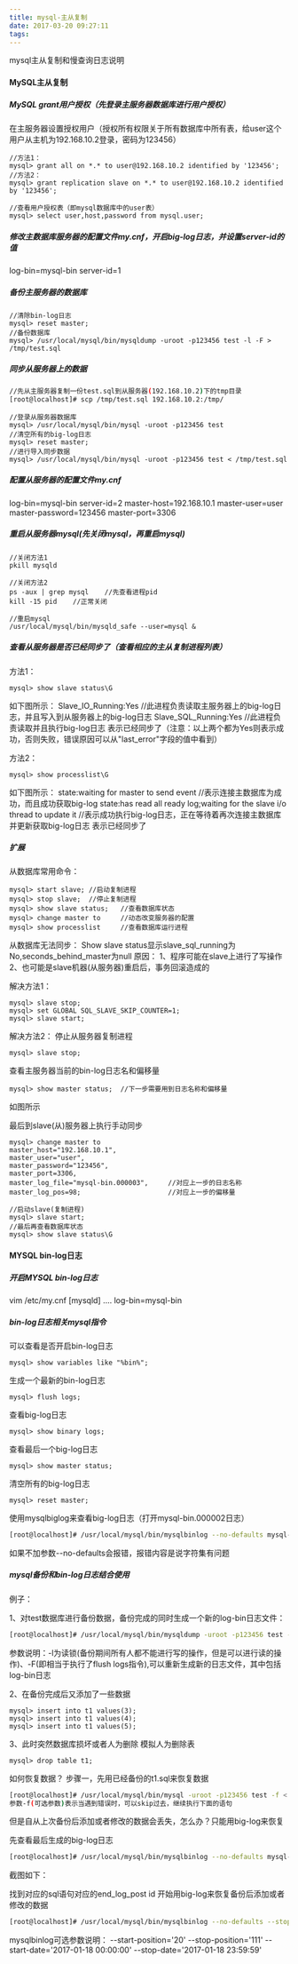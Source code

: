 ```yaml
---
title: mysql-主从复制
date: 2017-03-20 09:27:11
tags:
---
```


mysql主从复制和慢查询日志说明
<!-- more -->

#### MySQL主从复制
##### MySQL grant用户授权（先登录主服务器数据库进行用户授权）
在主服务器设置授权用户（授权所有权限关于所有数据库中所有表，给user这个用户从主机为192.168.10.2登录，密码为123456）
``` mysql
//方法1：
mysql> grant all on *.* to user@192.168.10.2 identified by '123456';
//方法2：
mysql> grant replication slave on *.* to user@192.168.10.2 identified by '123456';

//查看用户授权表（即mysql数据库中的user表）
mysql> select user,host,password from mysql.user;
```

##### 修改主数据库服务器的配置文件my.cnf，开启big-log日志，并设置server-id的值
log-bin=mysql-bin
server-id=1

##### 备份主服务器的数据库
``` mysql
//清除bin-log日志
mysql> reset master;
//备份数据库
mysql> /usr/local/mysql/bin/mysqldump -uroot -p123456 test -l -F > /tmp/test.sql
```

##### 同步从服务器上的数据
``` bash
//先从主服务器复制一份test.sql到从服务器(192.168.10.2)下的tmp目录
[root@localhost]# scp /tmp/test.sql 192.168.10.2:/tmp/

```

``` mysql
//登录从服务器数据库
mysql> /usr/local/mysql/bin/mysql -uroot -p123456 test
//清空所有的big-log日志
mysql> reset master;
//进行导入同步数据
mysql> /usr/local/mysql/bin/mysql -uroot -p123456 test < /tmp/test.sql
```

##### 配置从服务器的配置文件my.cnf
log-bin=mysql-bin
server-id=2
master-host=192.168.10.1
master-user=user
master-password=123456
master-port=3306

##### 重启从服务器mysql(先关闭mysql，再重启mysql)
``` linux
//关闭方法1
pkill mysqld

//关闭方法2
ps -aux | grep mysql	//先查看进程pid
kill -15 pid	//正常关闭

//重启mysql
/usr/local/mysql/bin/mysqld_safe --user=mysql &
```

##### 查看从服务器是否已经同步了（查看相应的主从复制进程列表）
方法1：
``` mysql
mysql> show slave status\G
```
如下图所示：
Slave_IO_Running:Yes	//此进程负责读取主服务器上的big-log日志，并且写入到从服务器上的big-log日志
Slave_SQL_Running:Yes	//此进程负责读取并且执行big-log日志
表示已经同步了（注意：以上两个都为Yes则表示成功，否则失败，错误原因可以从"last_error"字段的值中看到）

方法2：
``` mysql
mysql> show processlist\G
```
如下图所示：
state:waiting for master to send event	//表示连接主数据库为成功，而且成功获取big-log
state:has read all ready log;waiting for the slave i/o thread to update it	//表示成功执行big-log日志，正在等待着再次连接主数据库并更新获取big-log日志
表示已经同步了

##### 扩展
从数据库常用命令：
``` mysql
mysql> start slave;	//启动复制进程
mysql> stop slave;	//停止复制进程
mysql> show slave status;	//查看数据库状态
mysql> change master to		//动态改变服务器的配置
mysql> show processlist		//查看数据库运行进程
```

从数据库无法同步：
Show slave status显示slave_sql_running为No,seconds_behind_master为null
原因：
1、程序可能在slave上进行了写操作
2、也可能是slave机器(从服务器)重启后，事务回滚造成的

解决方法1：
``` mysql
mysql> slave stop;
mysql> set GLOBAL SQL_SLAVE_SKIP_COUNTER=1;
mysql> slave start;
```
解决方法2：
停止从服务器复制进程
``` mysql
mysql> slave stop;
```

查看主服务器当前的bin-log日志名和偏移量
``` mysql
mysql> show master status;	//下一步需要用到日志名称和偏移量
```
如图所示

最后到slave(从)服务器上执行手动同步
``` mysql
mysql> change master to
master_host="192.168.10.1",
master_user="user",
master_password="123456",
master_port=3306,
master_log_file="mysql-bin.000003",		//对应上一步的日志名称
master_log_pos=98;						//对应上一步的偏移量

//启动slave(复制进程)
mysql> slave start;
//最后再查看数据库状态
mysql> show slave status\G
```



#### MYSQL bin-log日志
##### 开启MYSQL bin-log日志

vim /etc/my.cnf
[mysqld]
....
log-bin=mysql-bin

##### bin-log日志相关mysql指令

可以查看是否开启bin-log日志
``` mysql
mysql> show variables like "%bin%";
```

生成一个最新的bin-log日志
``` mysql
mysql> flush logs;
```

查看big-log日志
``` mysql
mysql> show binary logs;
```

查看最后一个big-log日志
``` mysql
mysql> show master status;
```

清空所有的big-log日志
``` mysql
mysql> reset master;
```

使用mysqlbiglog来查看big-log日志（打开mysql-bin.000002日志）
``` bash
[root@localhost]# /usr/local/mysql/bin/mysqlbinlog --no-defaults mysql-bin.000002
```
如果不加参数--no-defaults会报错，报错内容是说字符集有问题

##### mysql备份和bin-log日志结合使用
例子：

1、对test数据库进行备份数据，备份完成的同时生成一个新的log-bin日志文件：
``` bash
[root@localhost]# /usr/local/mysql/bin/mysqldump -uroot -p123456 test -l -F > /tmp/test.sql
```
参数说明：-l为读锁(备份期间所有人都不能进行写的操作，但是可以进行读的操作)、-F(即相当于执行了flush logs指令),可以重新生成新的日志文件，其中包括log-bin日志

2、在备份完成后又添加了一些数据
``` mysql
mysql> insert into t1 values(3);
mysql> insert into t1 values(4);
mysql> insert into t1 values(5);
```

3、此时突然数据库损坏或者人为删除
模拟人为删除表
``` mysql
mysql> drop table t1;
```

如何恢复数据？
步骤一，先用已经备份的t1.sql来恢复数据
``` bash
[root@localhost]# /usr/local/mysql/bin/mysql -uroot -p123456 test -f < /tmp/test.sql
参数-f(可选参数)表示当遇到错误时，可以skip过去，继续执行下面的语句
```
但是自从上次备份后添加或者修改的数据会丢失，怎么办？只能用big-log来恢复

先查看最后生成的big-log日志
``` bash
[root@localhost]# /usr/local/mysql/bin/mysqlbinlog --no-defaults mysql-bin.000005 | more
```
截图如下：

找到对应的sql语句对应的end_log_post id
开始用big-log来恢复备份后添加或者修改的数据
``` bash
[root@localhost]# /usr/local/mysql/bin/mysqlbinlog --no-defaults --stop-position='666' mysql-bin.000005 | /usr/local/mysql/bin/mysql -uroot -p123456 test
```

mysqlbinlog可选参数说明：
--start-position='20'
--stop-position='111'
--start-date='2017-01-18 00:00:00'
--stop-date='2017-01-18 23:59:59'
